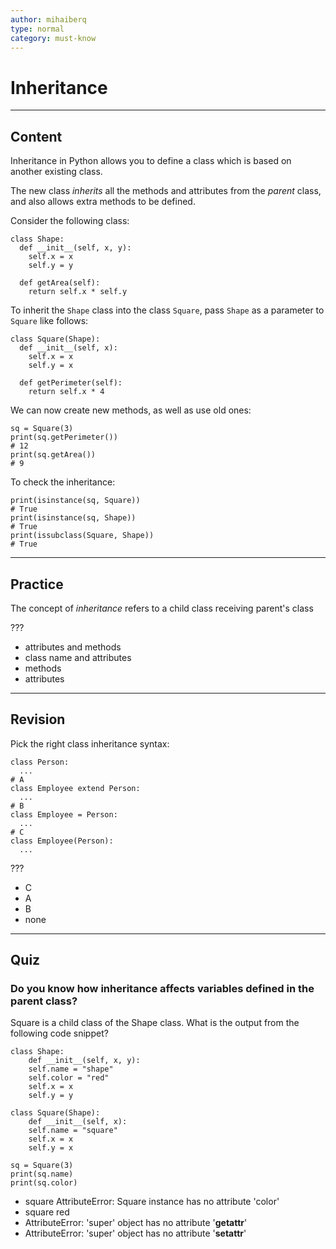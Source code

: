 ```yaml
---
author: mihaiberq
type: normal
category: must-know
---
```


# Inheritance


---

## Content

Inheritance in Python allows you to define a class which is based on another existing class.

The new class *inherits* all the methods and attributes from the *parent* class, and also allows extra methods to be defined.

Consider the following class:

```plain-text
class Shape:
  def __init__(self, x, y):
    self.x = x
    self.y = y

  def getArea(self):
    return self.x * self.y
```

To inherit the `Shape` class into the class `Square`, pass `Shape` as a parameter to `Square` like follows:

```plain-text
class Square(Shape):
  def __init__(self, x):
    self.x = x
    self.y = x

  def getPerimeter(self):
    return self.x * 4
```

We can now create new methods, as well as use old ones:

```plain-text
sq = Square(3)
print(sq.getPerimeter())
# 12
print(sq.getArea())
# 9
```

To check the inheritance:

```plain-text
print(isinstance(sq, Square))
# True
print(isinstance(sq, Shape))
# True
print(issubclass(Square, Shape))
# True
```


---

## Practice

The concept of *inheritance* refers to a child class receiving parent's class

???

- attributes and methods
- class name and attributes
- methods
- attributes


---

## Revision

Pick the right class inheritance syntax:

```plain-text
class Person:
  ...
# A
class Employee extend Person:
  ...
# B
class Employee = Person:
  ...
# C
class Employee(Person):
  ...
```

???

- C
- A
- B
- none


---

## Quiz

### Do you know how inheritance affects variables defined in the parent class?


Square is a child class of the Shape class. What is the output from the following code snippet?

```plain-text
class Shape:
    def __init__(self, x, y):
    self.name = "shape"
    self.color = "red"
    self.x = x
    self.y = y

class Square(Shape):
    def __init__(self, x):
    self.name = "square"
    self.x = x
    self.y = x

sq = Square(3)
print(sq.name)
print(sq.color)
```

- square AttributeError: Square instance has no attribute 'color'
- square red
- AttributeError: 'super' object has no attribute '**getattr**'
- AttributeError: 'super' object has no attribute '**setattr**'
